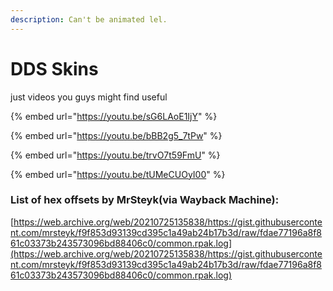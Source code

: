 ```yaml
---
description: Can't be animated lel.
---
```


# DDS Skins

just videos you guys might find useful

{% embed url="https://youtu.be/sG6LAoE1IjY" %}

{% embed url="https://youtu.be/bBB2g5_7tPw" %}

{% embed url="https://youtu.be/trvO7t59FmU" %}

{% embed url="https://youtu.be/tUMeCUOyI00" %}

### List of hex offsets by MrSteyk(via Wayback Machine):&#x20;

[https://web.archive.org/web/20210725135838/https://gist.githubusercontent.com/mrsteyk/f9f853d93139cd395c1a49ab24b17b3d/raw/fdae77196a8f861c03373b243573096bd88406c0/common.rpak.log](https://web.archive.org/web/20210725135838/https://gist.githubusercontent.com/mrsteyk/f9f853d93139cd395c1a49ab24b17b3d/raw/fdae77196a8f861c03373b243573096bd88406c0/common.rpak.log)
